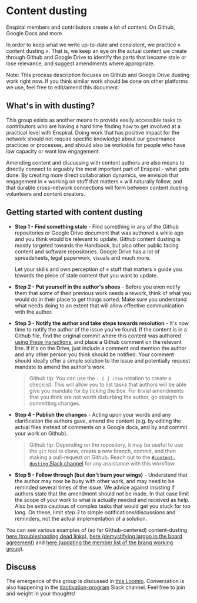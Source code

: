 # Content dusting

Enspiral members and contributors create a lot of content. On Github, Google Docs and more.

In order to keep what we write up-to-date and consistent, we practice « content dusting ». That is, we keep an eye on the actual content we create through Github and Google Drive to identify the parts that become stale or lose relevance, and suggest amendments where appropriate.

Note: This process description focuses on Github and Google Drive dusting work right now. If you think similar work should be done on other platforms we use, feel free to edit/amend this document.

## What's in with dusting?

This group exists as another means to provide easily accessible tasks to contributors who are having a hard time finding how to get involved at a practical level with Enspiral. Doing work that has positive impact for the network should not require specific knowledge about our governance practices or processes, and should also be workable for people who have low capacity or want low engagement.

Amending content and discussing with content authors are also means to directly connect to arguably the most important part of Enspiral - what gets done. By creating more direct collaboration dynamics, we envision that engagement in « working on stuff that matters » will naturally follow, and that durable cross-network connections will form between content dusting volunteers and content creators.

## Getting started with content dusting

* **Step 1 - Find something stale** - Find something in any of the Github repositories or Google Drive document that was authored a while ago and you think would be relevant to update. Github content dusting is mostly targeted towards the Handbook, but also other public facing content and software repositories. Google Drive has a lot of spreadsheets, legal paperwork, visuals and much more.

  Let your skills and own perception of « stuff that matters » guide you towards the piece of stale content that you want to update.

* **Step 2 - Put yourself in the author's shoes** - Before you even notify them that some of their previous work needs a rework, think of what you would do in their place to get things sorted. Make sure you understand what needs doing to an extent that will allow effective communication with the author.
* **Step 3 - Notify the author and take steps towards resolution** - It's now time to notify the author of the issue you've found. If the content is in a Github file, find the original commit where this content was authored [using these insructions](https://help.github.com/articles/tracing-changes-in-a-file/), and place a Github comment on the relevant line. If it's on the Drive, just include a comment and mention the author and any other person you think should be notified. Your comment should ideally offer a simple solution to the issue and potentially request mandate to amend the author's work.

  > Github tip: You can use the `- [ ] item` notation to create a checklist. This will allow you to list tasks that authors will be able give you mandate for by ticking the box. For trivial amendments that you think are not worth disturbing the author, go straigth to committing changes.

* **Step 4 - Publish the changes** - Acting upon your words and any clarification the authors gave, amend the content \(e.g. by editing the actual files instead of comments on a Google docs, and by and commit your work on Github\).

  > Github tip: Depending on the repository, it may be useful to use the `git` tool to clone, create a new branch, commit, and then making a pull-request on Github. Reach out to the [`#content-dusting` Slack channel](content-dusting.md#content-dusting) for any assistance with this workflow.

* **Step 5 - Follow through \(but don't burn your wings\)** - Understand that the author may now be busy with other work, and may need to be reminded several times of the issue. We advice against insisting if authors state that the amendment should not be made. In that case limit the scope of your work to what is actually needed and received as help. Also be extra cautious of complex tasks that would get you stuck for too long. On these, limit _step 3_ to simple notifications/discussions and reminders, not the actual implementation of a solution.

You can see various examples of \(so far Github-centered\) content-dusting [here \(troubleshooting dead links\)](https://github.com/enspiral/handbook/commit/bde6f77889172219c3d8741f494c97d1701fc77f#commitcomment-22974043), [here \(demystifying jargon in the board agreement\)](https://github.com/enspiral/handbook/commit/9216a3917dd50b14dc676c9d5d06f75fb5521118#commitcomment-23069595) and [here \(updating the member list of the brang working group\)](https://github.com/enspiral/handbook/commit/4a165ee6b11f9ab7f722bcc57aa6ad314b34bc93#commitcomment-23070125).

## Discuss

The emergence of this group is discussed in [this Loomio](https://www.loomio.org/d/P97tAUYQ). Conversation is also happening in the [\#activation-program](https://enspiral.slack.com/messages/C56MTV8SV/convo/C56MTV8SV-1499108780.752336/) Slack channel. Feel free to join and weight in your thoughts!

